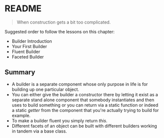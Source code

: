 # README

> When construction gets a bit too complicated.

Suggested order to follow the lessons on this chapter:

- Builder Introduction
- Your First Builder
- Fluent Builder
- Faceted Builder

## Summary

- A builder is a separate component whose only purpose in life is for building up one particular object.
- You can either give the builder a constructor there by letting it exist as a separate stand alone component that somebody instantiates and then uses to build something or you can return via a static function or indeed a static _getter_ from the component that you're actually trying to build for example.
- To make a builder fluent you simply return _this_.
- Different facets of an object can be built with different builders working in tandem via a base class.
